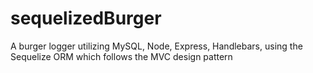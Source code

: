 # sequelizedBurger

A burger logger utilizing MySQL, Node, Express, Handlebars, using the Sequelize ORM which follows the MVC design pattern


